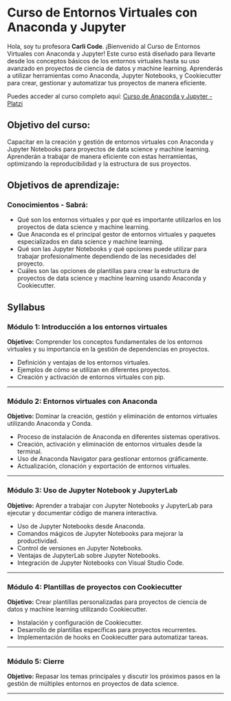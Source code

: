 # Curso de Entornos Virtuales con Anaconda y Jupyter

Hola, soy tu profesora **Carli Code**. ¡Bienvenido al Curso de Entornos Virtuales con Anaconda y Jupyter! Este curso está diseñado para llevarte desde los conceptos básicos de los entornos virtuales hasta su uso avanzado en proyectos de ciencia de datos y machine learning. Aprenderás a utilizar herramientas como Anaconda, Jupyter Notebooks, y Cookiecutter para crear, gestionar y automatizar tus proyectos de manera eficiente. 

Puedes acceder al curso completo aquí: [Curso de Anaconda y Jupyter - Platzi](https://platzi.com/cursos/anaconda-jupyter/)


## Objetivo del curso:

Capacitar en la creación y gestión de entornos virtuales con Anaconda y Jupyter Notebooks para proyectos de data science y machine learning. Aprenderán a trabajar de manera eficiente con estas herramientas, optimizando la reproducibilidad y la estructura de sus proyectos.

## **Objetivos de aprendizaje:**

### **Conocimientos - Sabrá:**

- Qué son los entornos virtuales y por qué es importante utilizarlos en los proyectos de data science y machine learning.
- Que Anaconda es el principal gestor de entornos virtuales y paquetes especializados en data science y machine learning.
- Qué son las Jupyter Notebooks y qué opciones puede utilizar para trabajar profesionalmente dependiendo de las necesidades del proyecto.
- Cuáles son las opciones de plantillas para crear la estructura de proyectos de data science y machine learning usando Anaconda y Cookiecutter.

## **Syllabus**

### **Módulo 1: Introducción a los entornos virtuales**

**Objetivo:** Comprender los conceptos fundamentales de los entornos virtuales y su importancia en la gestión de dependencias en proyectos.

- Definición y ventajas de los entornos virtuales.
- Ejemplos de cómo se utilizan en diferentes proyectos.
- Creación y activación de entornos virtuales con pip.

---

### **Módulo 2: Entornos virtuales con Anaconda**

**Objetivo:** Dominar la creación, gestión y eliminación de entornos virtuales utilizando Anaconda y Conda.

- Proceso de instalación de Anaconda en diferentes sistemas operativos.
- Creación, activación y eliminación de entornos virtuales desde la terminal.
- Uso de Anaconda Navigator para gestionar entornos gráficamente.
- Actualización, clonación y exportación de entornos virtuales.

---

### **Módulo 3: Uso de Jupyter Notebook y JupyterLab**

**Objetivo:** Aprender a trabajar con Jupyter Notebooks y JupyterLab para ejecutar y documentar código de manera interactiva.

- Uso de Jupyter Notebooks desde Anaconda.
- Comandos mágicos de Jupyter Notebooks para mejorar la productividad.
- Control de versiones en Jupyter Notebooks.
- Ventajas de JupyterLab sobre Jupyter Notebooks.
- Integración de Jupyter Notebooks con Visual Studio Code.

---

### **Módulo 4: Plantillas de proyectos con Cookiecutter**

**Objetivo:** Crear plantillas personalizadas para proyectos de ciencia de datos y machine learning utilizando Cookiecutter.

- Instalación y configuración de Cookiecutter.
- Desarrollo de plantillas específicas para proyectos recurrentes.
- Implementación de hooks en Cookiecutter para automatizar tareas.

---

### **Módulo 5: Cierre**

**Objetivo:** Repasar los temas principales y discutir los próximos pasos en la gestión de múltiples entornos en proyectos de data science.

---